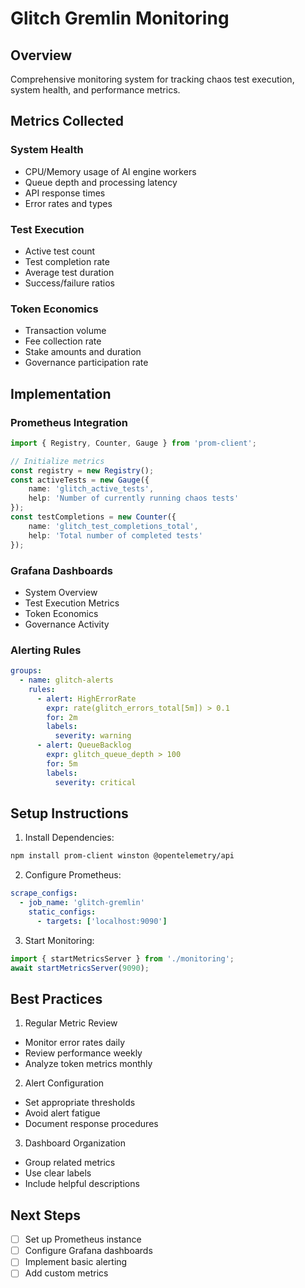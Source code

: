 # Glitch Gremlin Monitoring

## Overview
Comprehensive monitoring system for tracking chaos test execution, system health, and performance metrics.

## Metrics Collected

### System Health
- CPU/Memory usage of AI engine workers
- Queue depth and processing latency
- API response times
- Error rates and types

### Test Execution
- Active test count
- Test completion rate
- Average test duration
- Success/failure ratios

### Token Economics
- Transaction volume
- Fee collection rate
- Stake amounts and duration
- Governance participation rate

## Implementation

### Prometheus Integration
```typescript
import { Registry, Counter, Gauge } from 'prom-client';

// Initialize metrics
const registry = new Registry();
const activeTests = new Gauge({
    name: 'glitch_active_tests',
    help: 'Number of currently running chaos tests'
});
const testCompletions = new Counter({
    name: 'glitch_test_completions_total',
    help: 'Total number of completed tests'
});
```

### Grafana Dashboards
- System Overview
- Test Execution Metrics
- Token Economics
- Governance Activity

### Alerting Rules
```yaml
groups:
  - name: glitch-alerts
    rules:
      - alert: HighErrorRate
        expr: rate(glitch_errors_total[5m]) > 0.1
        for: 2m
        labels:
          severity: warning
      - alert: QueueBacklog
        expr: glitch_queue_depth > 100
        for: 5m
        labels:
          severity: critical
```

## Setup Instructions

1. Install Dependencies:
```bash
npm install prom-client winston @opentelemetry/api
```

2. Configure Prometheus:
```yaml
scrape_configs:
  - job_name: 'glitch-gremlin'
    static_configs:
      - targets: ['localhost:9090']
```

3. Start Monitoring:
```typescript
import { startMetricsServer } from './monitoring';
await startMetricsServer(9090);
```

## Best Practices

1. Regular Metric Review
- Monitor error rates daily
- Review performance weekly
- Analyze token metrics monthly

2. Alert Configuration
- Set appropriate thresholds
- Avoid alert fatigue
- Document response procedures

3. Dashboard Organization
- Group related metrics
- Use clear labels
- Include helpful descriptions

## Next Steps
- [ ] Set up Prometheus instance
- [ ] Configure Grafana dashboards
- [ ] Implement basic alerting
- [ ] Add custom metrics
